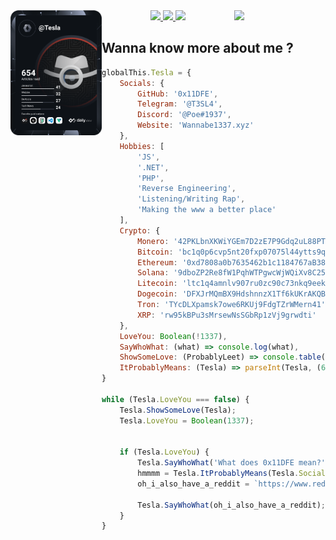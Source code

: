 <div align="left">
  <a href="https://app.daily.dev/Tesla" target="_blank">
    <img width="146" align="left" src="https://raw.githubusercontent.com/0x11DFE/0x11DFE/devcard/devcard.svg">
  </a>
</div>

<div align="right">
  <a href="https://github.com/0x11DFE" target="_blank">
    <img width="146" align="right" src="https://spotify-github-profile.vercel.app/api/view?uid=eq0o2y8dsh6i76v91eqk9alzd&cover_image=true&theme=default&bar_color=e74c3c&bar_color_cover=false">
  </a>
</div>

<div align="center">
  <a href="https://github.com/0x11DFE" target="_blank">
    <img src="https://badges.pufler.dev/visits/0x11DFE/0x11DFE?style=for-the-badge&color=e74c3c&logo=github&label=Spying+Counter">
  </a>
  <a href="https://github.com/0x11DFE" target="_blank">
    <img src="https://badges.pufler.dev/years/0x11DFE/?style=for-the-badge&color=27a4fb&logo=github&label=Account+Age">
  </a>
  <a href="https://github.com/0x11DFE/0x11DFE/commits/main" target="_blank">
    <img src="https://badges.pufler.dev/updated/0x11DFE/0x11DFE?style=for-the-badge&color=f0f6f9&logo=github&label=Update">
  </a>
</div>

## Wanna know more about me ?

```js
globalThis.Tesla = {
    Socials: {
        GitHub: '0x11DFE',
        Telegram: '@T3SL4',
        Discord: '@Poe#1937',
        Website: 'Wannabe1337.xyz'
    },
    Hobbies: [
        'JS',
        '.NET',
        'PHP',
        'Reverse Engineering',
        'Listening/Writing Rap',
        'Making the www a better place'
    ],
    Crypto: {
        Monero: '42PKLbnXKWiYGEm7D2zE7P9Gdq2uL88PTamyoVos3h4BVrbK8EbNBsC6rRn6vdedXfCsVZUdp1aPVPaLpiuPkaS4DuvF6iX',
        Bitcoin: 'bc1q0p6cvp5nt20fxp07075l44ytts9qfn6ym5krxh',
        Ethereum: '0xd7808a0b7635462b1c1184767aB382C3A589D0B7',
        Solana: '9dboZP2Re8fW1PqhWTPgwcWjWQiXv8C25tgnjhzZGN1W',
        Litecoin: 'ltc1q4amnlv907ru0zc90c73nkq9eekxz3w9z4tlps6',
        Dogecoin: 'DFXJrMQmBX9HdshnnzX1Tf6kUKrAKQBE94',
        Tron: 'TYcDLXpamsk7owe6RKUj9FdgTZrWMern41',
        XRP: 'rw95kBPu3sMrsewNsSGbRp1zVj9grwdti'
    },
    LoveYou: Boolean(!1337),
    SayWhoWhat: (what) => console.log(what),
    ShowSomeLove: (ProbablyLeet) => console.table(ProbablyLeet),
    ItProbablyMeans: (Tesla) => parseInt(Tesla, (6+6+7)-3),
}

while (Tesla.LoveYou === false) {
    Tesla.ShowSomeLove(Tesla);
    Tesla.LoveYou = Boolean(1337);
    

    if (Tesla.LoveYou) {
        Tesla.SayWhoWhat('What does 0x11DFE mean?');
        hmmmm = Tesla.ItProbablyMeans(Tesla.Socials.GitHub);
        oh_i_also_have_a_reddit = `https://www.reddit.com/user/${hmmmm}`;

        Tesla.SayWhoWhat(oh_i_also_have_a_reddit);
    }
}
```
